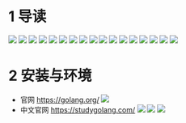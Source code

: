 # 1 导读
![](https://upload-images.jianshu.io/upload_images/4685968-8067e131b74cf883.png?imageMogr2/auto-orient/strip%7CimageView2/2/w/1240)
![](https://upload-images.jianshu.io/upload_images/4685968-05849479768d9a59.png?imageMogr2/auto-orient/strip%7CimageView2/2/w/1240)
![](https://upload-images.jianshu.io/upload_images/4685968-a94edab973aa9a90.png?imageMogr2/auto-orient/strip%7CimageView2/2/w/1240)
![](https://upload-images.jianshu.io/upload_images/4685968-5646f82218592cee.png?imageMogr2/auto-orient/strip%7CimageView2/2/w/1240)
![](https://upload-images.jianshu.io/upload_images/4685968-a9a6d876127e4602.png?imageMogr2/auto-orient/strip%7CimageView2/2/w/1240)
![](https://upload-images.jianshu.io/upload_images/4685968-5e4078206028a1ba.png?imageMogr2/auto-orient/strip%7CimageView2/2/w/1240)
![](https://upload-images.jianshu.io/upload_images/4685968-4d073cfef6322d14.png?imageMogr2/auto-orient/strip%7CimageView2/2/w/1240)
![](https://upload-images.jianshu.io/upload_images/4685968-a7b692cf53c4b34a.png?imageMogr2/auto-orient/strip%7CimageView2/2/w/1240)
![](https://upload-images.jianshu.io/upload_images/4685968-830265d690b8bc04.png?imageMogr2/auto-orient/strip%7CimageView2/2/w/1240)
![](https://upload-images.jianshu.io/upload_images/4685968-1b2ed4e4ee24d0be.png?imageMogr2/auto-orient/strip%7CimageView2/2/w/1240)
![](https://upload-images.jianshu.io/upload_images/4685968-f6ce781b6a033ef9.png?imageMogr2/auto-orient/strip%7CimageView2/2/w/1240)
![](https://upload-images.jianshu.io/upload_images/4685968-e64d8a1c7a7105d1.png?imageMogr2/auto-orient/strip%7CimageView2/2/w/1240)
![](https://upload-images.jianshu.io/upload_images/4685968-0cd7ec2892ae20b2.png?imageMogr2/auto-orient/strip%7CimageView2/2/w/1240)
![](https://upload-images.jianshu.io/upload_images/4685968-31a8ec633fce04f5.png?imageMogr2/auto-orient/strip%7CimageView2/2/w/1240)
![](https://upload-images.jianshu.io/upload_images/4685968-06d96554e4264a78.png?imageMogr2/auto-orient/strip%7CimageView2/2/w/1240)
 ![](https://upload-images.jianshu.io/upload_images/4685968-a4183e137d911e18.png?imageMogr2/auto-orient/strip%7CimageView2/2/w/1240)
![](https://upload-images.jianshu.io/upload_images/4685968-da6ffcadddb67c63.png?imageMogr2/auto-orient/strip%7CimageView2/2/w/1240)
# 2 安装与环境
- 官网
https://golang.org/
![](https://upload-images.jianshu.io/upload_images/4685968-ba6f181f533c7958.png?imageMogr2/auto-orient/strip%7CimageView2/2/w/1240)
- 中文官网
https://studygolang.com/
![](https://upload-images.jianshu.io/upload_images/4685968-a749c9fa21a7d644.png?imageMogr2/auto-orient/strip%7CimageView2/2/w/1240)
![](https://upload-images.jianshu.io/upload_images/4685968-48407483cfcb14f9.png?imageMogr2/auto-orient/strip%7CimageView2/2/w/1240)
![](https://upload-images.jianshu.io/upload_images/4685968-18d11b08613794a0.png?imageMogr2/auto-orient/strip%7CimageView2/2/w/1240)
